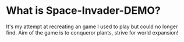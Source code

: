 # What is Space-Invader-DEMO?
It's my attempt at recreating an game I used to play but could no longer find.
Aim of the game is to conqueror plants, strive for world expansion!
